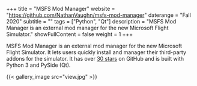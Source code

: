 +++
title = "MSFS Mod Manager"
website = "https://github.com/NathanVaughn/msfs-mod-manager"
daterange = "Fall 2020"
subtitle = ""
tags = ["Python", "Qt"]
description = "MSFS Mod Manager is an external mod manager for the new Microsoft Flight Simulator."
showFullContent = false
weight = 1
+++

MSFS Mod Manager is an external mod manager for the new Microsoft Flight Simulator.
It lets users quickly install and manager their third-party addons for the simulator.
It has over [30 stars](https://github.com/NathanVaughn/msfs-mod-manager/stargazers)
on GitHub and is built with Python 3 and PySide (Qt).

{{< gallery_image src="view.jpg" >}}

